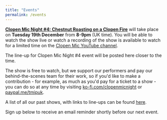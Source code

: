 ```yaml
---
title: "Events"
permalink: /events
---
```


[**Clopen Mic Night #4: Chestnut Roasting on a Clopen Fire**](/events/2023-12-19) will take place on **Tuesday 19th December** from **8-9pm** (UK time).
You will be able to watch the show live or watch a recording of the show is available to watch for a limited time on the [Clopen Mic YouTube channel](https://www.youtube.com/watch?v=YOARCPdWgog).

The line-up for Clopen Mic Night #4 event will be posted here closer to the time.

The show is free to watch, but we support our performers and pay our behind-the-scenes team 
for their work, so if you'd like to make a contribution - for example, as much as you'd pay 
for a ticket to a show - you can do so at any time by visiting 
[ko-fi.com/clopenmicnight](https://ko-fi.com/clopenmicnight) or
[paypal.me/tmipuk](https://paypal.me/tmipuk).

A list of all our past shows, with links to line-ups can be found [here](list.md).

Sign up below to receive an email reminder shortly before our next event.

<div class="sender-form-field" data-sender-form-id="ks7i2oxmaq7jqdqvszm" style="text-align:center"></div>


